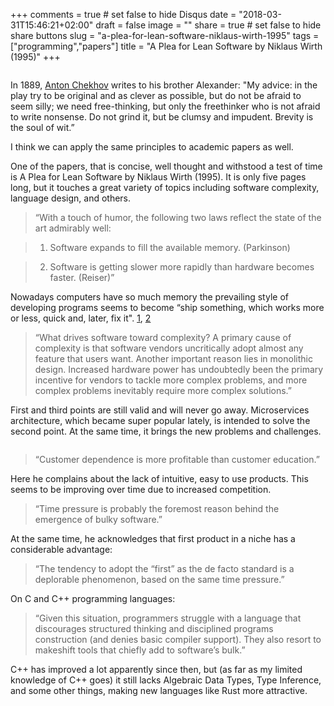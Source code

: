 +++
comments = true	# set false to hide Disqus
date = "2018-03-31T15:46:21+02:00"
draft = false
image = ""
share = true	# set false to hide share buttons
slug = "a-plea-for-lean-software-niklaus-wirth-1995"
tags = ["programming","papers"]
title = "A Plea for Lean Software by Niklaus Wirth (1995)"
+++

<img class="img-rounded" src="/images/posts/2018-03-31-a-plea-for-lean-software-niklaus-wirth-1995/plea.jpg" alt="" title="Plea for Greek Independence by Eugène Delacroix (1826)"/>

In 1889, [Anton Chekhov](https://en.wikipedia.org/wiki/Anton_Chekhov) writes to
his brother Alexander: "My advice: in the play try to be original and as clever
as possible, but do not be afraid to seem silly; we need free-thinking, but
only the freethinker who is not afraid to write nonsense. Do not grind it, but
be clumsy and impudent. Brevity is the soul of wit.”

I think we can apply the same principles to academic papers as well.

One of the papers, that is concise, well thought and withstood a test of time
is A Plea for Lean Software by Niklaus Wirth (1995). It is only five pages
long, but it touches a great variety of topics including software complexity,
language design, and others.

> “With a touch of humor, the following two laws reflect the state of the art admirably well:

> 1) Software expands to fill the available memory. (Parkinson)

> 2) Software is getting slower more rapidly than hardware becomes faster. (Reiser)”

Nowadays computers have so much memory the prevailing style of developing
programs seems to become “ship something, which works more or less, quick and,
later, fix it". [1](https://medium.com/@matt.at.ably/wheres-all-my-cpu-and-memory-gone-the-answer-slack-9e5c39207cab),
[2](https://slack.engineering/reducing-slacks-memory-footprint-4480fec7e8eb)

> “What drives software toward complexity? A primary cause of complexity is that software vendors uncritically adopt almost any feature that users want. Another important reason lies in monolithic design. Increased hardware power has undoubtedly been the primary incentive for vendors to tackle more complex problems, and more complex problems inevitably require more complex solutions.”

First and third points are still valid and will never go away. Microservices
architecture, which became super popular lately, is intended to solve the
second point. At the same time, it brings the new problems and challenges.

<img class="img-rounded" src="/images/posts/2018-03-31-a-plea-for-lean-software-niklaus-wirth-1995/death_stars.png" alt="" title=""/>

> “Customer dependence is more profitable than customer education.”

Here he complains about the lack of intuitive, easy to use products. This seems
to be improving over time due to increased competition.

> “Time pressure is probably the foremost reason behind the emergence of bulky software.”

At the same time, he acknowledges that first product in a niche has a
considerable advantage:

> “The tendency to adopt the “first” as the de facto standard is a deplorable phenomenon, based on the same time pressure.”

On C and C++ programming languages:

> “Given this situation, programmers struggle with a language that discourages structured thinking and disciplined programs construction (and denies basic compiler support). They also resort to makeshift tools that chiefly add to software’s bulk.”

C++ has improved a lot apparently since then, but (as far as my limited
knowledge of C++ goes) it still lacks Algebraic Data Types, Type Inference, and
some other things, making new languages like Rust more attractive.
